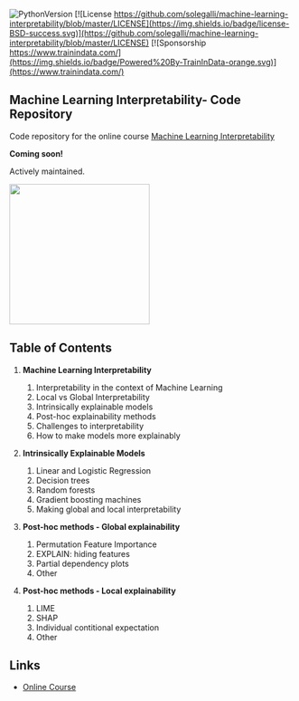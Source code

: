 ﻿![PythonVersion](https://img.shields.io/badge/python-3.7%20|3.8%20|%203.9%20|%203.10-success)
[![License https://github.com/solegalli/machine-learning-interpretability/blob/master/LICENSE](https://img.shields.io/badge/license-BSD-success.svg)](https://github.com/solegalli/machine-learning-interpretability/blob/master/LICENSE)
[![Sponsorship https://www.trainindata.com/](https://img.shields.io/badge/Powered%20By-TrainInData-orange.svg)](https://www.trainindata.com/)

## Machine Learning Interpretability- Code Repository

Code repository for the online course [Machine Learning Interpretability](https://www.trainindata.com/p/machine-learning-interpretability)

**Coming soon!**

Actively maintained.

[<img src="./mli_logo.png" width="248">](https://www.trainindata.com/p/machine-learning-interpretability)

## Table of Contents

1. **Machine Learning Interpretability**
	1. Interpretability in the context of Machine Learning
	2. Local vs Global Interpretability
	3. Intrinsically explainable models
	4. Post-hoc explainability methods
	5. Challenges to interpretability
	6. How to make models more explainably

2. **Intrinsically Explainable Models**
	1. Linear and Logistic Regression 
	2. Decision trees
	3. Random forests
	4. Gradient boosting machines
	5. Making global and local interpretability

3. **Post-hoc methods - Global explainability**
	1. Permutation Feature Importance
	2. EXPLAIN: hiding features
	3. Partial dependency plots
	4. Other

4. **Post-hoc methods - Local explainability**
	1. LIME
	2. SHAP
	3. Individual contitional expectation
	4. Other


## Links

- [Online Course](https://www.trainindata.com/p/machine-learning-interpretability)
